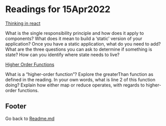 # Readings for 15Apr2022

[Thinking in react](https://reactjs.org/docs/thinking-in-react.html)

What is the single responsibility principle and how does it apply to components?
What does it mean to build a ‘static’ version of your application?
Once you have a static application, what do you need to add?
What are the three questions you can ask to determine if something is state?
How can you identify where state needs to live?

[Higher Order Functions](https://eloquentjavascript.net/05_higher_order.html#h_xxCc98lOBK)  

What is a “higher-order function”?
Explore the greaterThan function as defined in the reading. In your own words, what is line 2 of this function doing?
Explain how either map or reduce operates, with regards to higher-order functions.

## Footer

Go back to [Readme.md](../README.html)  
